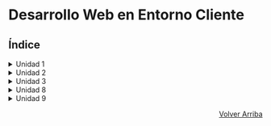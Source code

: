 # Desarrollo Web en Entorno Cliente

## Índice

<details>
<summary>Unidad 1</summary>

* [Práctica 1 - El Desarrollo Web](https://github.com/JoseAlbertoZurera/DesarrolloWebEntornoCliente/blob/master/Practicas/P1/p1.md)

</details>

<details>
<summary>Unidad 2</summary>

* [Práctica 2 - Lenguaje y Herramientas de Programación en Clientes Web (I)](https://github.com/JoseAlbertoZurera/DesarrolloWebEntornoCliente/blob/master/Practicas/P2/p2.md)
* [Práctica 3 - Lenguaje y Herramientas de Programación en Clientes Web (II)](https://github.com/JoseAlbertoZurera/DesarrolloWebEntornoCliente/blob/master/Practicas/P3/p3.md)
* [Práctica 4 - Lenguaje y Herramientas de Programación en Clientes Web (III)](https://github.com/JoseAlbertoZurera/DesarrolloWebEntornoCliente/blob/master/Practicas/P4/p4.md)


</details>

<details>
<summary>Unidad 3</summary>

* [Práctica 5 - Programación Orientada A Objetos Con JavaScript](https://github.com/JoseAlbertoZurera/DesarrolloWebEntornoCliente/blob/master/Practicas/P5)

</details>

<details>
<summary>Unidad 8</summary>

* [Práctica 6 - Interacción Con El Usuario](https://github.com/JoseAlbertoZurera/DesarrolloWebEntornoCliente/blob/master/Practicas/P6)

</details>

<details>
<summary>Unidad 9</summary>

* [Práctica 7 - Eventos, Expresiones Y Cookies](https://github.com/JoseAlbertoZurera/DesarrolloWebEntornoCliente/blob/master/Practicas/P7)

</details>

<p align="right"><a href="#top">Volver Arriba</a></p>
